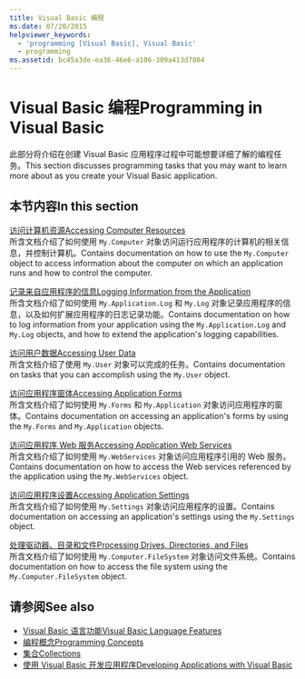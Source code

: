 ```yaml
---
title: Visual Basic 编程
ms.date: 07/20/2015
helpviewer_keywords:
  - 'programming [Visual Basic], Visual Basic'
  - programming
ms.assetid: bc45a3de-ea36-46e6-a106-309a413d7804
---
```

# <a name="programming-in-visual-basic"></a><span data-ttu-id="cf8fa-102">Visual Basic 编程</span><span class="sxs-lookup"><span data-stu-id="cf8fa-102">Programming in Visual Basic</span></span>
<span data-ttu-id="cf8fa-103">此部分将介绍在创建 Visual Basic 应用程序过程中可能想要详细了解的编程任务。</span><span class="sxs-lookup"><span data-stu-id="cf8fa-103">This section discusses programming tasks that you may want to learn more about as you create your Visual Basic application.</span></span>  
  
## <a name="in-this-section"></a><span data-ttu-id="cf8fa-104">本节内容</span><span class="sxs-lookup"><span data-stu-id="cf8fa-104">In this section</span></span>  
 [<span data-ttu-id="cf8fa-105">访问计算机资源</span><span class="sxs-lookup"><span data-stu-id="cf8fa-105">Accessing Computer Resources</span></span>](../../../visual-basic/developing-apps/programming/computer-resources/index.md)  
 <span data-ttu-id="cf8fa-106">所含文档介绍了如何使用 `My.Computer` 对象访问运行应用程序的计算机的相关信息，并控制计算机。</span><span class="sxs-lookup"><span data-stu-id="cf8fa-106">Contains documentation on how to use the `My.Computer` object to access information about the computer on which an application runs and how to control the computer.</span></span>  
  
 [<span data-ttu-id="cf8fa-107">记录来自应用程序的信息</span><span class="sxs-lookup"><span data-stu-id="cf8fa-107">Logging Information from the Application</span></span>](../../../visual-basic/developing-apps/programming/log-info/index.md)  
 <span data-ttu-id="cf8fa-108">所含文档介绍了如何使用 `My.Application.Log` 和 `My.Log` 对象记录应用程序的信息，以及如何扩展应用程序的日志记录功能。</span><span class="sxs-lookup"><span data-stu-id="cf8fa-108">Contains documentation on how to log information from your application using the `My.Application.Log` and `My.Log` objects, and how to extend the application's logging capabilities.</span></span>  
  
 [<span data-ttu-id="cf8fa-109">访问用户数据</span><span class="sxs-lookup"><span data-stu-id="cf8fa-109">Accessing User Data</span></span>](../../../visual-basic/developing-apps/programming/accessing-user-data.md)  
 <span data-ttu-id="cf8fa-110">所含文档介绍了使用 `My.User` 对象可以完成的任务。</span><span class="sxs-lookup"><span data-stu-id="cf8fa-110">Contains documentation on tasks that you can accomplish using the `My.User` object.</span></span>  
  
 [<span data-ttu-id="cf8fa-111">访问应用程序窗体</span><span class="sxs-lookup"><span data-stu-id="cf8fa-111">Accessing Application Forms</span></span>](../../../visual-basic/developing-apps/programming/accessing-application-forms.md)  
 <span data-ttu-id="cf8fa-112">所含文档介绍了如何使用 `My.Forms` 和 `My.Application` 对象访问应用程序的窗体。</span><span class="sxs-lookup"><span data-stu-id="cf8fa-112">Contains documentation on accessing an application's forms by using the `My.Forms` and `My.Application` objects.</span></span>  
  
 [<span data-ttu-id="cf8fa-113">访问应用程序 Web 服务</span><span class="sxs-lookup"><span data-stu-id="cf8fa-113">Accessing Application Web Services</span></span>](../../../visual-basic/developing-apps/programming/accessing-application-web-services.md)  
 <span data-ttu-id="cf8fa-114">所含文档介绍了如何使用 `My.WebServices` 对象访问应用程序引用的 Web 服务。</span><span class="sxs-lookup"><span data-stu-id="cf8fa-114">Contains documentation on how to access the Web services referenced by the application using the `My.WebServices` object.</span></span>  
  
 [<span data-ttu-id="cf8fa-115">访问应用程序设置</span><span class="sxs-lookup"><span data-stu-id="cf8fa-115">Accessing Application Settings</span></span>](../../../visual-basic/developing-apps/programming/app-settings/index.md)  
 <span data-ttu-id="cf8fa-116">所含文档介绍了如何使用 `My.Settings` 对象访问应用程序的设置。</span><span class="sxs-lookup"><span data-stu-id="cf8fa-116">Contains documentation on accessing an application's settings using the `My.Settings` object.</span></span>  
  
 [<span data-ttu-id="cf8fa-117">处理驱动器、目录和文件</span><span class="sxs-lookup"><span data-stu-id="cf8fa-117">Processing Drives, Directories, and Files</span></span>](../../../visual-basic/developing-apps/programming/drives-directories-files/processing.md)  
 <span data-ttu-id="cf8fa-118">所含文档介绍了如何使用 `My.Computer.FileSystem` 对象访问文件系统。</span><span class="sxs-lookup"><span data-stu-id="cf8fa-118">Contains documentation on how to access the file system using the `My.Computer.FileSystem` object.</span></span>  
  
## <a name="see-also"></a><span data-ttu-id="cf8fa-119">请参阅</span><span class="sxs-lookup"><span data-stu-id="cf8fa-119">See also</span></span>
- [<span data-ttu-id="cf8fa-120">Visual Basic 语言功能</span><span class="sxs-lookup"><span data-stu-id="cf8fa-120">Visual Basic Language Features</span></span>](../../../visual-basic/programming-guide/language-features/index.md)
- [<span data-ttu-id="cf8fa-121">编程概念</span><span class="sxs-lookup"><span data-stu-id="cf8fa-121">Programming Concepts</span></span>](../../../visual-basic/programming-guide/concepts/index.md)
- [<span data-ttu-id="cf8fa-122">集合</span><span class="sxs-lookup"><span data-stu-id="cf8fa-122">Collections</span></span>](../../../visual-basic/programming-guide/concepts/collections.md)
- [<span data-ttu-id="cf8fa-123">使用 Visual Basic 开发应用程序</span><span class="sxs-lookup"><span data-stu-id="cf8fa-123">Developing Applications with Visual Basic</span></span>](../../../visual-basic/developing-apps/index.md)
